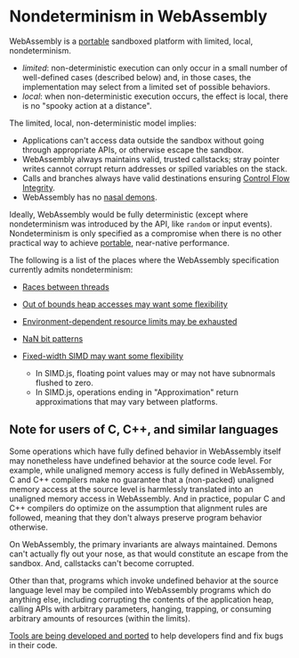 # Nondeterminism in WebAssembly

WebAssembly is a [portable](Portability.md) sandboxed platform with limited,
local, nondeterminism. 
  * *limited*: non-deterministic execution can only occur in a small number of
    well-defined cases (described below) and, in those cases, the implementation
    may select from a limited set of possible behaviors.
  * *local*: when non-deterministic execution occurs, the effect is local,
    there is no "spooky action at a distance".

The limited, local, non-deterministic model implies:
  * Applications can't access data outside the sandbox without going through
    appropriate APIs, or otherwise escape the sandbox.
  * WebAssembly always maintains valid, trusted callstacks; stray pointer writes
    cannot corrupt return addresses or spilled variables on the stack.
  * Calls and branches always have valid destinations ensuring 
    [Control Flow Integrity](http://research.microsoft.com/apps/pubs/default.aspx?id=64250).
  * WebAssembly has no [nasal demons](https://en.wikipedia.org/w/index.php?title=Nasal_demons).

Ideally, WebAssembly would be fully deterministic (except where nondeterminism
was introduced by the API, like `random` or input events). Nondeterminism is only
specified as a compromise when there is no other practical way to achieve
[portable](Portability.md), near-native performance.

The following is a list of the places where the WebAssembly specification
currently admits nondeterminism:

 - [Races between threads](EssentialPostMVPFeatures.md#threads)

 - [Out of bounds heap accesses may want some flexibility](AstSemantics.md#accessing-the-heap)

 - [Environment-dependent resource limits may be exhausted](AstSemantics.md)

 - [NaN bit patterns](AstSemantics.md#floating-point-operations)

 - [Fixed-width SIMD may want some flexibility](EssentialPostMVPFeatures.md#fixed-width-simd)
   - In SIMD.js, floating point values may or may not have subnormals flushed to zero.
   - In SIMD.js, operations ending in "Approximation" return approximations that may vary between platforms.

## Note for users of C, C++, and similar languages

Some operations which have fully defined behavior in WebAssembly itself may nonetheless have undefined behavior at the source code level. For example, while unaligned memory access is fully defined in WebAssembly, C and C++ compilers make no guarantee that a (non-packed) unaligned memory access at the source level is harmlessly translated into an unaligned memory access in WebAssembly. And in practice, popular C and C++ compilers do optimize on the assumption that alignment rules are followed, meaning that they don't always preserve program behavior otherwise.

On WebAssembly, the primary invariants are always maintained. Demons can't actually fly out your nose, as that would constitute an escape from the sandbox. And, callstacks can't become corrupted.

Other than that, programs which invoke undefined behavior at the source language level may be compiled into WebAssembly programs which do anything else, including corrupting the contents of the application heap, calling APIs with arbitrary parameters, hanging, trapping, or consuming arbitrary amounts of resources (within the limits).

[Tools are being developed and ported](Tooling.md) to help developers find and fix bugs in their code.
